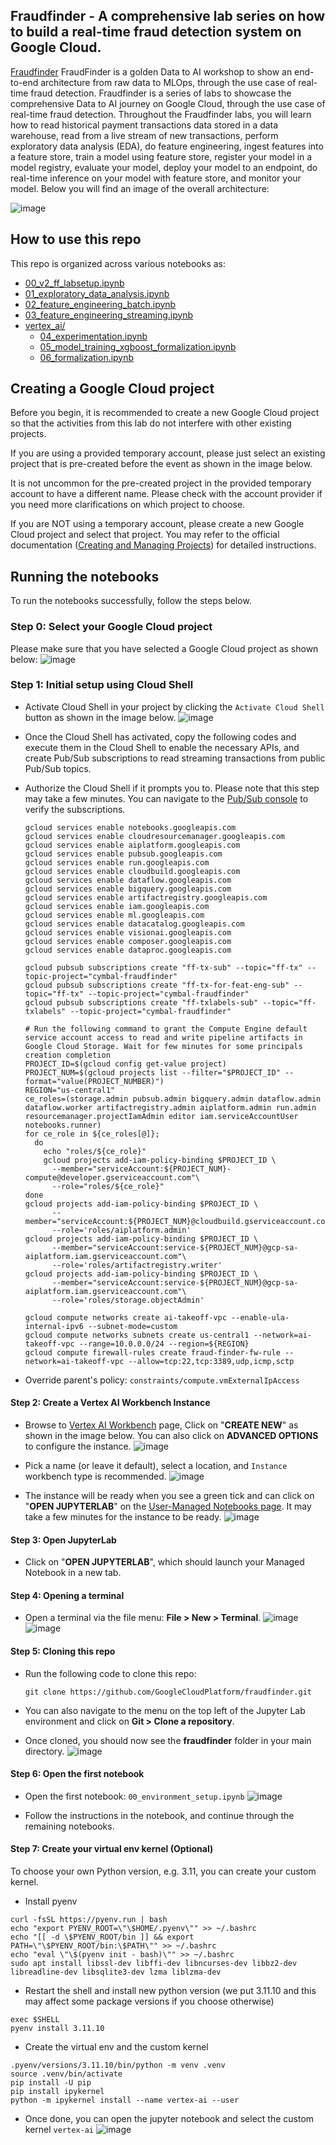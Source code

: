## Fraudfinder - A comprehensive lab series on how to build a real-time fraud detection system on Google Cloud.

[Fraudfinder](https://github.com/googlecloudplatform/fraudfinder) FraudFinder is a golden Data to AI workshop to show an end-to-end architecture from raw data to MLOps, through the use case of real-time fraud detection. Fraudfinder is a series of labs to showcase the comprehensive Data to AI journey on Google Cloud, through the use case of real-time fraud detection. Throughout the Fraudfinder labs, you will learn how to read historical payment transactions data stored in a data warehouse, read from a live stream of new transactions, perform exploratory data analysis (EDA), do feature engineering, ingest features into a feature store, train a model using feature store, register your model in a model registry, evaluate your model, deploy your model to an endpoint, do real-time inference on your model with feature store, and monitor your model. Below you will find an image of the overall architecture:

![image](./misc/images/fraudfinder-architecture.png)

## How to use this repo

This repo is organized across various notebooks as:

* [00_v2_ff_labsetup.ipynb](00_v2_ff_labsetup.ipynb)
* [01_exploratory_data_analysis.ipynb](01_exploratory_data_analysis.ipynb)
* [02_feature_engineering_batch.ipynb](02_feature_engineering_batch.ipynb)
* [03_feature_engineering_streaming.ipynb](03_feature_engineering_streaming.ipynb)
* [vertex_ai/](vertex_ai/)
  * [04_experimentation.ipynb](bqml/04_experimentation.ipynb)
  * [05_model_training_xgboost_formalization.ipynb](bqml/05_model_training_xgboost_formalization.ipynb)
  * [06_formalization.ipynb](bqml/06_formalization.ipynb)

## Creating a Google Cloud project

Before you begin, it is recommended to create a new Google Cloud project so that the activities from this lab do not interfere with other existing projects. 

If you are using a provided temporary account, please just select an existing project that is pre-created before the event as shown in the image below.

It is not uncommon for the pre-created project in the provided temporary account to have a different name. Please check with the account provider if you need more clarifications on which project to choose.

If you are NOT using a temporary account, please create a new Google Cloud project and select that project. You may refer to the official documentation ([Creating and Managing Projects](https://cloud.google.com/resource-manager/docs/creating-managing-projects)) for detailed instructions.

## Running the notebooks

To run the notebooks successfully, follow the steps below.

### Step 0: Select your Google Cloud project
Please make sure that you have selected a Google Cloud project as shown below:
  ![image](./misc/images/select-project-dasher.png)

### Step 1: Initial setup using Cloud Shell

- Activate Cloud Shell in your project by clicking the `Activate Cloud Shell` button as shown in the image below.
  ![image](./misc/images/activate-cloud-shell.png)

- Once the Cloud Shell has activated, copy the following codes and execute them in the Cloud Shell to enable the necessary APIs, and create Pub/Sub subscriptions to read streaming transactions from public Pub/Sub topics.

- Authorize the Cloud Shell if it prompts you to. Please note that this step may take a few minutes. You can navigate to the [Pub/Sub console](https://console.cloud.google.com/cloudpubsub/subscription/) to verify the subscriptions. 

  ```shell
  gcloud services enable notebooks.googleapis.com
  gcloud services enable cloudresourcemanager.googleapis.com
  gcloud services enable aiplatform.googleapis.com
  gcloud services enable pubsub.googleapis.com
  gcloud services enable run.googleapis.com
  gcloud services enable cloudbuild.googleapis.com
  gcloud services enable dataflow.googleapis.com
  gcloud services enable bigquery.googleapis.com
  gcloud services enable artifactregistry.googleapis.com
  gcloud services enable iam.googleapis.com
  gcloud services enable ml.googleapis.com
  gcloud services enable datacatalog.googleapis.com
  gcloud services enable visionai.googleapis.com
  gcloud services enable composer.googleapis.com
  gcloud services enable dataproc.googleapis.com
  
  gcloud pubsub subscriptions create "ff-tx-sub" --topic="ff-tx" --topic-project="cymbal-fraudfinder"
  gcloud pubsub subscriptions create "ff-tx-for-feat-eng-sub" --topic="ff-tx" --topic-project="cymbal-fraudfinder"
  gcloud pubsub subscriptions create "ff-txlabels-sub" --topic="ff-txlabels" --topic-project="cymbal-fraudfinder"
  
  # Run the following command to grant the Compute Engine default service account access to read and write pipeline artifacts in Google Cloud Storage. Wait for few minutes for some principals creation completion
  PROJECT_ID=$(gcloud config get-value project)
  PROJECT_NUM=$(gcloud projects list --filter="$PROJECT_ID" --format="value(PROJECT_NUMBER)")
  REGION="us-central1"
  ce_roles=(storage.admin pubsub.admin bigquery.admin dataflow.admin dataflow.worker artifactregistry.admin aiplatform.admin run.admin resourcemanager.projectIamAdmin editor iam.serviceAccountUser notebooks.runner)
  for ce_role in ${ce_roles[@]};
    do
      echo "roles/${ce_role}"
      gcloud projects add-iam-policy-binding $PROJECT_ID \
        --member="serviceAccount:${PROJECT_NUM}-compute@developer.gserviceaccount.com"\
        --role="roles/${ce_role}"
  done
  gcloud projects add-iam-policy-binding $PROJECT_ID \
        --member="serviceAccount:${PROJECT_NUM}@cloudbuild.gserviceaccount.com"\
        --role='roles/aiplatform.admin'
  gcloud projects add-iam-policy-binding $PROJECT_ID \
        --member="serviceAccount:service-${PROJECT_NUM}@gcp-sa-aiplatform.iam.gserviceaccount.com"\
        --role='roles/artifactregistry.writer'
  gcloud projects add-iam-policy-binding $PROJECT_ID \
        --member="serviceAccount:service-${PROJECT_NUM}@gcp-sa-aiplatform.iam.gserviceaccount.com"\
        --role='roles/storage.objectAdmin'   
  
  gcloud compute networks create ai-takeoff-vpc --enable-ula-internal-ipv6 --subnet-mode=custom
  gcloud compute networks subnets create us-central1 --network=ai-takeoff-vpc --range=10.0.0.0/24 --region=${REGION}
  gcloud compute firewall-rules create fraud-finder-fw-rule --network=ai-takeoff-vpc --allow=tcp:22,tcp:3389,udp,icmp,sctp
  ```

- Override parent's policy: `constraints/compute.vmExternalIpAccess`

#### Step 2: Create a Vertex AI Workbench Instance

- Browse to [Vertex AI Workbench](https://console.cloud.google.com/vertex-ai/workbench/list/instances) page, Click on "**CREATE NEW**" as shown in the image below. You can also click on **ADVANCED OPTIONS** to configure the instance.
  ![image](./misc/images/click-new-notebook.png)
  
- Pick a name (or leave it default), select a location, and `Instance` workbench type is recommended.
  ![image](./misc/images/create-notebook-instance.png)

- The instance will be ready when you see a green tick and can click on "**OPEN JUPYTERLAB**" on the [User-Managed Notebooks page](https://console.cloud.google.com/vertex-ai/workbench/list/instances). It may take a few minutes for the instance to be ready.
  ![image](./misc/images/notebook-instance-ready.png)

#### Step 3: Open JupyterLab
- Click on "**OPEN JUPYTERLAB**", which should launch your Managed Notebook in a new tab.

#### Step 4: Opening a terminal

- Open a terminal via the file menu: **File > New > Terminal**.
  ![image](./misc/images/file-new-terminal.png)
  ![image](./misc/images/terminal.png)
#### Step 5: Cloning this repo

- Run the following code to clone this repo:
  ```
  git clone https://github.com/GoogleCloudPlatform/fraudfinder.git
  ```

- You can also navigate to the menu on the top left of the Jupyter Lab environment and click on **Git > Clone a repository**.

- Once cloned, you should now see the **fraudfinder** folder in your main directory.
  ![image](./misc/images/git-clone-on-terminal.png)


#### Step 6: Open the first notebook

- Open the first notebook: `00_environment_setup.ipynb`
  ![image](./misc/images/open-notebook-00.png)

- Follow the instructions in the notebook, and continue through the remaining notebooks. 

 #### Step 7: Create your virtual env kernel (Optional)
 To choose your own Python version, e.g. 3.11, you can create your custom kernel.

 - Install pyenv
 ```shell
 curl -fsSL https://pyenv.run | bash
 echo "export PYENV_ROOT=\"\$HOME/.pyenv\"" >> ~/.bashrc
 echo "[[ -d \$PYENV_ROOT/bin ]] && export PATH=\"\$PYENV_ROOT/bin:\$PATH\"" >> ~/.bashrc
 echo "eval \"\$(pyenv init - bash)\"" >> ~/.bashrc
 sudo apt install libssl-dev libffi-dev libncurses-dev libbz2-dev libreadline-dev libsqlite3-dev lzma liblzma-dev
 ```

- Restart the shell and install new python version (we put 3.11.10 and this may affect some package versions if you choose otherwise)
```shell
exec $SHELL
pyenv install 3.11.10
```

- Create the virtual env and the custom kernel
```shell
.pyenv/versions/3.11.10/bin/python -m venv .venv
source .venv/bin/activate
pip install -U pip
pip install ipykernel
python -m ipykernel install --name vertex-ai --user
```

- Once done, you can open the jupyter notebook and select the custom kernel `vertex-ai`
  ![image](./misc/images/custom-notebook-kernel.png)